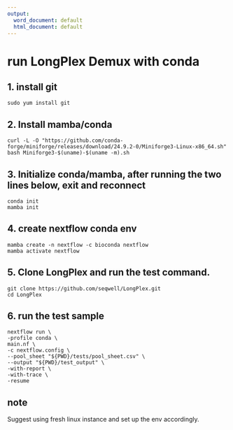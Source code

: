 ```yaml
---
output:
  word_document: default
  html_document: default
---
```

# run LongPlex Demux with conda

## 1. install git
```
sudo yum install git

```

## 2. Install mamba/conda
```
curl -L -O "https://github.com/conda-forge/miniforge/releases/download/24.9.2-0/Miniforge3-Linux-x86_64.sh"
bash Miniforge3-$(uname)-$(uname -m).sh
```

## 3. Initialize conda/mamba, after running the two lines below, exit and reconnect
```
conda init
mamba init
```

## 4. create nextflow conda env
```
mamba create -n nextflow -c bioconda nextflow
mamba activate nextflow

```

## 5. Clone LongPlex and run the test command.
```
git clone https://github.com/seqwell/LongPlex.git
cd LongPlex
```

## 6. run the test sample

```
nextflow run \
-profile conda \
main.nf \
-c nextflow.config \
--pool_sheet "${PWD}/tests/pool_sheet.csv" \
--output "${PWD}/test_output" \
-with-report \
-with-trace \
-resume

```

## note

Suggest using fresh linux instance and set up the env accordingly.  